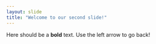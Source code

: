 ```yaml
---
layout: slide
title: "Welcome to our second slide!"
---
```

Here should be a **bold** text.
Use the left arrow to go back!
